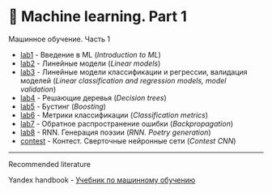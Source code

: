 # 🤖 Machine learning. Part 1

Машинное обучение. Часть 1

- [lab1](https://github.com/TemaBlag/Yandex_SDA/tree/main/ML_part1/lab1_introduction_to_ML) - Введение в ML (_Introduction to ML_)
- [lab2](https://github.com/TemaBlag/Yandex_SDA/tree/main/ML_part1/lab2_linear_models) - Линейные модели (_Linear models_)
- [lab3](https://github.com/TemaBlag/Yandex_SDA/tree/main/ML_part1/lab3_linear_models_of_clf_reg_validation) - Линейные модели классификации и регрессии, валидация моделей (_Linear classification and regression models, model validation_)
- [lab4](https://github.com/TemaBlag/Yandex_SDA/tree/main/ML_part1/lab4_trees) - Решающие деревья (_Decision trees_)
- [lab5](https://github.com/TemaBlag/Yandex_SDA/tree/main/ML_part1/lab5_boosting) - Бустинг (_Boosting_)
- [lab6](https://github.com/TemaBlag/Yandex_SDA/tree/main/ML_part1/lab6_metrics) - Метрики классификации (_Classification metrics_) 
- [lab7](https://github.com/TemaBlag/Yandex_SDA/tree/main/ML_part1/lab7_backpropagation) - Обратное распространение ошибки (_Backpropagation_)
- [lab8](https://github.com/TemaBlag/Yandex_SDA/tree/main/ML_part1/lab8_RNN_poetry) - RNN. Генерация поэзии (_RNN. Poetry generation_)
- [contest](https://github.com/TemaBlag/Yandex_SDA/tree/main/ML_part1/contest_CNN) - Контест. Сверточные нейронные сети (_Contest CNN_)

---
Recommended literature

Yandex handbook - [Учебник по машинному обучению](https://education.yandex.ru/handbook/ml)
